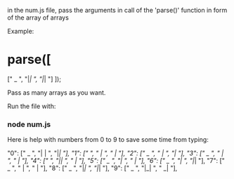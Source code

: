 in the num.js file, pass the arguments in call of the 'parse()' function in form of the array of arrays

Example:

# parse([
  [" _  ",
   "|_| ",
   "|_| "]
]);

Pass as many arrays as you want.

Run the file with:

### node num.js

Here is help with numbers from 0 to 9 to save some time from typing:

"0": [" _  ", "| | ", "|_| "],
"1": ["    ", "  | ", "  | "],
"2": [" _  ", " _| ", "|_  "],
"3": [" _  ", " _| ", " _| "],
"4": ["    ", "|_| ", "  | "],
"5": [" _  ", "|_  ", " _| "],
"6": [" _  ", "|_  ", "|_| "],
"7": [" _  ", "  | ", "  | "],
"8": [" _  ", "|_| ", "|_| "],
"9": [" _  ", "|_| ", " _| "],
